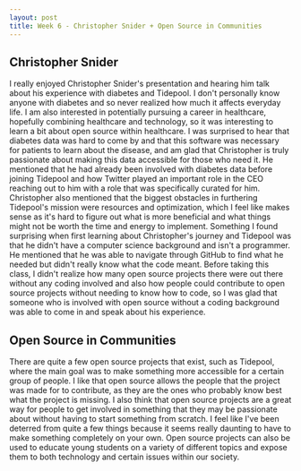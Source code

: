 ```yaml
---
layout: post
title: Week 6 - Christopher Snider + Open Source in Communities
---
```

## Christopher Snider
I really enjoyed Christopher Snider's presentation and hearing him talk about his experience with diabetes and Tidepool. I don't personally know anyone with diabetes and so never realized how much it affects everyday life. I am also interested in potentially pursuing a career in healthcare, hopefully combining healthcare and technology, so it was interesting to learn a bit about open source within healthcare. I was surprised to hear that diabetes data was hard to come by and that this software was necessary for patients to learn about the disease, and am glad that Christopher is truly passionate about making this data accessible for those who need it. He mentioned that he had already been involved with diabetes data before joining Tidepool and how Twitter played an important role in the CEO reaching out to him with a role that was specifically curated for him. Christopher also mentioned that the biggest obstacles in furthering Tidepool's mission were resources and optimization, which I feel like makes sense as it's hard to figure out what is more beneficial and what things might not be worth the time and energy to implement. Something I found surprising when first learning about Christopher's journey and Tidepool was that he didn't have a computer science background and isn't a programmer. He mentioned that he was able to navigate through GitHub to find what he needed but didn't really know what the code meant. Before taking this class, I didn't realize how many open source projects there were out there without any coding involved and also how people could contribute to open source projects without needing to know how to code, so I was glad that someone who is involved with open source without a coding background was able to come in and speak about his experience.

## Open Source in Communities
There are quite a few open source projects that exist, such as Tidepool, where the main goal was to make something more accessible for a certain group of people. I like that open source allows the people that the project was made for to contribute, as they are the ones who probably know best what the project is missing. I also think that open source projects are a great way for people to get involved in something that they may be passionate about without having to start something from scratch. I feel like I've been deterred from quite a few things because it seems really daunting to have to make something completely on your own. Open source projects can also be used to educate young students on a variety of different topics and expose them to both technology and certain issues within our society.
